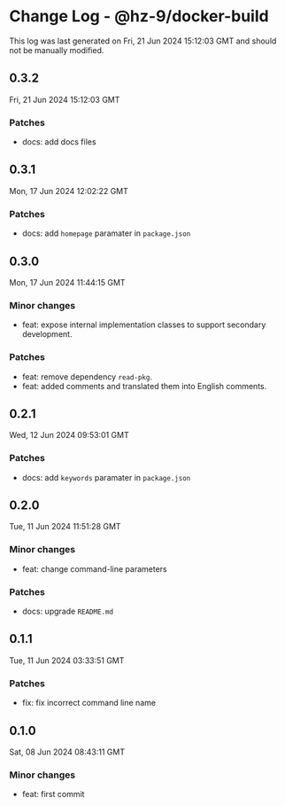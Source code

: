 # Change Log - @hz-9/docker-build

This log was last generated on Fri, 21 Jun 2024 15:12:03 GMT and should not be manually modified.

## 0.3.2
Fri, 21 Jun 2024 15:12:03 GMT

### Patches

- docs: add docs files

## 0.3.1
Mon, 17 Jun 2024 12:02:22 GMT

### Patches

- docs: add `homepage` paramater in `package.json`

## 0.3.0
Mon, 17 Jun 2024 11:44:15 GMT

### Minor changes

- feat: expose internal implementation classes to support secondary development.

### Patches

- feat: remove dependency `read-pkg`.
- feat: added comments and translated them into English comments.

## 0.2.1
Wed, 12 Jun 2024 09:53:01 GMT

### Patches

- docs: add `keywords` paramater in `package.json`

## 0.2.0
Tue, 11 Jun 2024 11:51:28 GMT

### Minor changes

- feat: change command-line parameters 

### Patches

- docs: upgrade `README.md`

## 0.1.1
Tue, 11 Jun 2024 03:33:51 GMT

### Patches

- fix: fix incorrect command line name

## 0.1.0
Sat, 08 Jun 2024 08:43:11 GMT

### Minor changes

- feat: first commit

